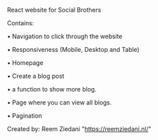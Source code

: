 React website for Social Brothers

Contains:

• Navigation to click through the website

• Responsiveness (Mobile, Desktop and Table)

• Homepage

• Create a blog post

• a function to show more blog.

• Page where you can view all blogs.

• Pagination

Created by: Reem Ziedani "https://reemziedani.nl/"

